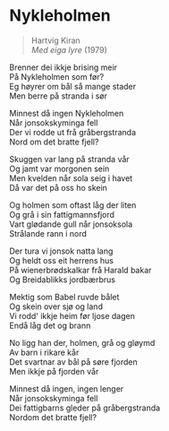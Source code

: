 # Nykleholmen  
> Hartvig Kiran    
> *Med eiga lyre* (1979)  

Brenner dei ikkje brising meir  
På Nykleholmen som før?  
Eg høyrer om bål så mange stader  
Men berre på stranda i sør  

Minnest då ingen Nykleholmen  
Når jonsokskyminga fell  
Der vi rodde ut frå gråbergstranda  
Nord om det bratte fjell?  

Skuggen var lang på stranda vår  
Og jamt var morgonen sein  
Men kvelden når sola seig i havet  
Då var det på oss ho skein  

Og holmen som oftast låg der liten  
Og grå i sin fattigmannsfjord  
Vart glødande gull når jonsoksola  
Strålande rann i nord  

Der tura vi jonsok natta lang  
Og heldt oss eit herrens hus  
På wienerbrødskalkar frå Harald bakar  
Og Breidablikks jordbærbrus  

Mektig som Babel ruvde bålet  
Og skein over sjø og land  
Vi rodd' ikkje heim før ljose dagen  
Endå låg det og brann  

No ligg han der, holmen, grå og gløymd  
Av barn i rikare kår  
Det svartnar av bål på søre fjorden  
Men ikkje på fjorden vår  

Minnest då ingen, ingen lenger  
Når jonsokskyminga fell  
Dei fattigbarns gleder på gråbergstranda  
Nordom det bratte fjell?